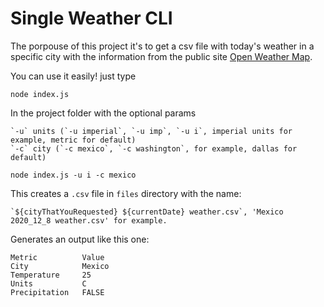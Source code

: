 # Single Weather CLI 

The porpouse of this project it's to get a csv file with today's weather in a specific city with the information from the public site [Open Weather Map](https://openweathermap.org/ "Open Weather Map's Homepage").

You can use it easily! just type

`node index.js`

In the project folder with the optional params

    `-u` units (`-u imperial`, `-u imp`, `-u i`, imperial units for example, metric for default)
    `-c` city (`-c mexico`, `-c washington`, for example, dallas for default)


`node index.js -u i -c mexico`

This creates a `.csv` file in `files` directory with the name:

    `${cityThatYouRequested} ${currentDate} weather.csv`, 'Mexico 2020_12_8 weather.csv' for example.

Generates an output like this one:

    Metric	        Value
    City	        Mexico
    Temperature	    25
    Units	        C
    Precipitation   FALSE
